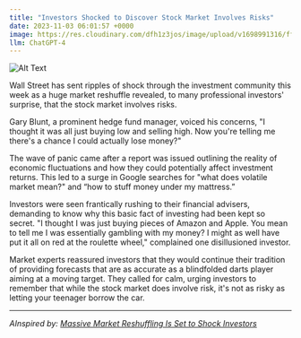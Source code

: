 ```yaml
---
title: "Investors Shocked to Discover Stock Market Involves Risks"
date: 2023-11-03 06:01:57 +0000
image: https://res.cloudinary.com/dfh1z3jos/image/upload/v1698991316/ffo0foj9a5jw5h8jpllq.png
llm: ChatGPT-4
---
```

![Alt Text](https://res.cloudinary.com/dfh1z3jos/image/upload/v1698991316/ffo0foj9a5jw5h8jpllq.png "Image Idea: Worried investors looking at stock market charts, photographic style")


Wall Street has sent ripples of shock through the investment community this week as a huge market reshuffle revealed, to many professional investors' surprise, that the stock market involves risks.

Gary Blunt, a prominent hedge fund manager, voiced his concerns, "I thought it was all just buying low and selling high. Now you're telling me there's a chance I could actually lose money?"

The wave of panic came after a report was issued outlining the reality of economic fluctuations and how they could potentially affect investment returns. This led to a surge in Google searches for "what does volatile market mean?" and “how to stuff money under my mattress.”

Investors were seen frantically rushing to their financial advisers, demanding to know why this basic fact of investing had been kept so secret. "I thought I was just buying pieces of Amazon and Apple. You mean to tell me I was essentially gambling with my money? I might as well have put it all on red at the roulette wheel," complained one disillusioned investor.

Market experts reassured investors that they would continue their tradition of providing forecasts that are as accurate as a blindfolded darts player aiming at a moving target. They called for calm, urging investors to remember that while the stock market does involve risk, it's not as risky as letting your teenager borrow the car.

---
*AInspired by: [Massive Market Reshuffling Is Set to Shock Investors](https://investorplace.com/market360/2023/10/massive-market-reshuffling-is-set-to-shock-investors/)*
